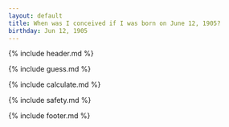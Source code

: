 ```yaml
---
layout: default
title: When was I conceived if I was born on June 12, 1905?
birthday: Jun 12, 1905
---
```


{% include header.md %}

{% include guess.md %}

{% include calculate.md %}

{% include safety.md %}

{% include footer.md %}




